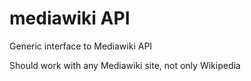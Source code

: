 # mediawiki API

Generic interface to Mediawiki API

Should work with any Mediawiki site, not only Wikipedia
